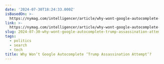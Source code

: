 ```yaml
---
date: '2024-07-30T18:24:33.000Z'
isBasedOn: >-
  https://nymag.com/intelligencer/article/why-wont-google-autocomplete-trump-assassination-attempt.html
link: >-
  https://nymag.com/intelligencer/article/why-wont-google-autocomplete-trump-assassination-attempt.html
slug: 2024-07-30-why-wont-google-autocomplete-trump-assassination-attempt
tags:
  - politics
  - search
  - tech
title: Why Won’t Google Autocomplete ‘Trump Assassination Attempt’?
---
```

 
